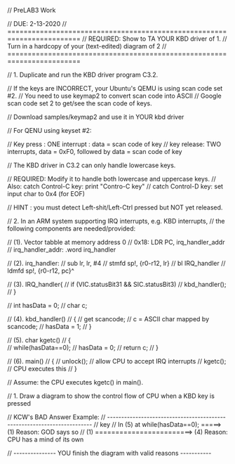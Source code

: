 
//                         PreLAB3 Work
		      
//                        DUE: 2-13-2020 
// ========================================================================
// REQUIRED: Show to TA YOUR KBD driver of 1.
//           Turn in a hardcopy of your (text-edited) diagram of 2
// ========================================================================
  
// 1. Duplicate and run the KBD driver program C3.2.

//    If the keys are INCORRECT, your Ubuntu's QEMU is using scan code set #2.
//    You need to use keymap2 to convert scan code into ASCII
//    Google scan code set 2 to get/see the scan code of keys.
			
//    Download samples/keymap2 and use it in YOUR kbd driver

// For QENU using keyset #2:

//    Key press  : ONE interrupt : data = scan code of key
//    key release: TWO interrupts, data = 0xF0, followed by data = scan code of key

// The KBD driver in C3.2 can only handle lowercase keys.

// REQUIRED: Modify it to handle both lowercase and uppercase keys.
//           Also: catch Control-C key: print "Contro-C key"
// 		catch Control-D key: set input char to 0x4 (for EOF)

// HINT : you must detect Left-shit/Left-Ctrl pressed but NOT yet released.
          
			
// 2. In an ARM system supporting IRQ interrupts, e.g. KBD interrupts, 
//    the following components are needed/provided: 

// (1). Vector tabble at memory address 0
//      0x18: LDR PC, irq_handler_addr
//      irq_handler_addr: .word irq_handler

// (2). irq_handler:
//        sub lr, lr, #4
//        stmfd sp!, {r0-r12, lr}
//        bl  IRQ_handler
//        ldmfd sp!, {r0-r12, pc}^

// (3). IRQ_handler{
//        if (VIC.statusBit31 && SIC.statusBit3)
//            kbd_handler();
//      }

//    int hasData = 0;
//    char c;

// (4). kbd_handler()
//      {
//        get scancode;
//        c = ASCII char mapped by scancode;
//        hasData = 1;
//      }
      
// (5). char kgetc()
//      {    
// 	while(hasData==0);
// 	hasData = 0;
//         return c;
//      }
   
// (6). main()
//      {
//         unlock();    // allow CPU to accept IRQ interrupts
//         kgetc();     // CPU executes this
//      } 


// Assume: the CPU executes kgetc() in main().

// 1. Draw a diagram to show the control flow of CPU when a KBD key is pressed

//                   KCW's BAD Answer Example:
// ------------------------------------------------------------------------
//                            key
// In (5) at while(hasData==0); =====> (1) Reason: GOD says so
//    (1) ========================> (4) Reason: CPU has a mind of its own

// --------------- YOU finish the diagram with valid reasons -----------


